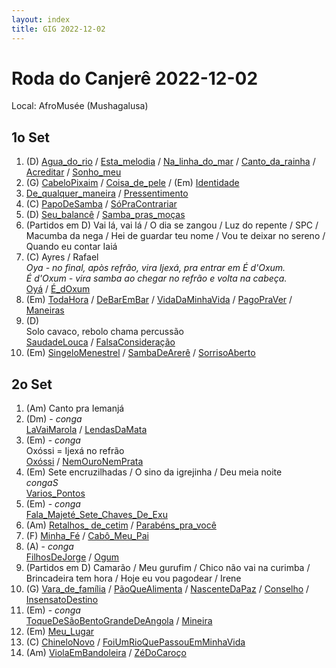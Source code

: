 ```yaml
---
layout: index
title: GIG 2022-12-02
---
```


# Roda do Canjerê 2022-12-02

Local: AfroMusée (Mushagalusa)

## 1o Set

1. (D) [Agua_do_rio](letras/Agua_do_rio.md) / [Esta_melodia](letras/Esta_melodia.md) / [Na_linha_do_mar](letras/Na_linha_do_mar.md) / [Canto_da_rainha](letras/Canto_da_rainha.md) / [Acreditar](letras/Acreditar.md) / [Sonho_meu](letras/Sonho_meu.md)
2. (G) [CabeloPixaim](letras/CabeloPixaim.md) / [Coisa_de_pele](letras/Coisa_de_pele.md) / (Em) [Identidade](letras/Identidade.md)
3. [De_qualquer_maneira](letras/De_qualquer_maneira.md) / [Pressentimento](letras/Pressentimento.md)
4. (C) [PapoDeSamba](letras/PapoDeSamba.md) / [SóPraContrariar](letras/SóPraContrariar.md)
5. (D) [Seu_balancê](letras/Seu_balancê.md) / [Samba_pras_moças](letras/Samba_pras_moças.md)
6. (Partidos em D) Vai lá, vai lá / O dia se zangou / Luz do repente / SPC / Macumba da nega / Hei de guardar teu nome / Vou te deixar no sereno / Quando eu contar Iaiá
7. (C) Ayres / Rafael  
	*Oya - no final, apòs refrão, vira Ijexá, pra entrar em É d'Oxum.*  
	*É d'Oxum - vira samba ao chegar no refrão e volta na cabeça.*  
	[Oyá](letras/Oyá.md) / [É_dOxum](letras/É_dOxum.md)
8. (Em) [TodaHora](letras/TodaHora.md) / [DeBarEmBar](letras/DeBarEmBar.md) / [VidaDaMinhaVida](letras/VidaDaMinhaVida.md) / [PagoPraVer](letras/PagoPraVer.md) / [Maneiras](letras/Maneiras.md)
9. (D)  
	Solo cavaco, rebolo chama percussão  
	[SaudadeLouca](letras/SaudadeLouca.md) / [FalsaConsideração](letras/FalsaConsideração.md)
10. (Em) [SingeloMenestrel](letras/SingeloMenestrel.md) / [SambaDeArerê](letras/SambaDeArerê.md) / [SorrisoAberto](letras/SorrisoAberto.md)

## 2o Set

1. (Am) Canto pra Iemanjá
2. (Dm)  -  *conga*  
	[LaVaiMarola](letras/LaVaiMarola.md) / [LendasDaMata](letras/LendasDaMata.md)
3. (Em)  -  *conga*  
	Oxóssi = Ijexá no refrão  
	[Oxóssi](letras/Oxóssi.md) / [NemOuroNemPrata](letras/NemOuroNemPrata.md)
4. (Em) Sete encruzilhadas / O sino da igrejinha / Deu meia noite  
	*congaS*  
	[Varios_Pontos](letras/Varios_Pontos.md)
5. (Em)  -  *conga*  
	[Fala_Majeté_Sete_Chaves_De_Exu](letras/Fala_Majeté_Sete_Chaves_De_Exu.md)
6. (Am) [Retalhos_ de_cetim](letras/Retalhos_%20de_cetim.md)  / [Parabéns_pra_você](letras/Parabéns_pra_você.md)
7. (F) [Minha_Fé](letras/Minha_Fé.md) / [Cabô_Meu_Pai](letras/Cabô_Meu_Pai.md)
8. (A)  -  *conga*  
	[FilhosDeJorge](letras/FilhosDeJorge.md) / [Ogum](letras/Ogum.md)
9. (Partidos em D) Camarão / Meu gurufim / Chico não vai na curimba / Brincadeira tem hora / Hoje eu vou pagodear / Irene
10. (G) [Vara_de_família](letras/Vara_de_família.md) / [PãoQueAlimenta](letras/PãoQueAlimenta.md) / [NascenteDaPaz](letras/NascenteDaPaz.md) / [Conselho](letras/Conselho.md) / [InsensatoDestino](letras/InsensatoDestino.md)
11. (Em)  -  *conga*  
	[ToqueDeSãoBentoGrandeDeAngola](letras/ToqueDeSãoBentoGrandeDeAngola.md) / [Mineira](letras/Mineira.md)
12. (Em) [Meu_Lugar](letras/Meu_Lugar.md)
13. (C) [ChineloNovo](letras/ChineloNovo.md) / [FoiUmRioQuePassouEmMinhaVida](letras/FoiUmRioQuePassouEmMinhaVida.md)
14. (Am) [ViolaEmBandoleira](letras/ViolaEmBandoleira.md) / [ZéDoCaroço](letras/ZéDoCaroço.md)
